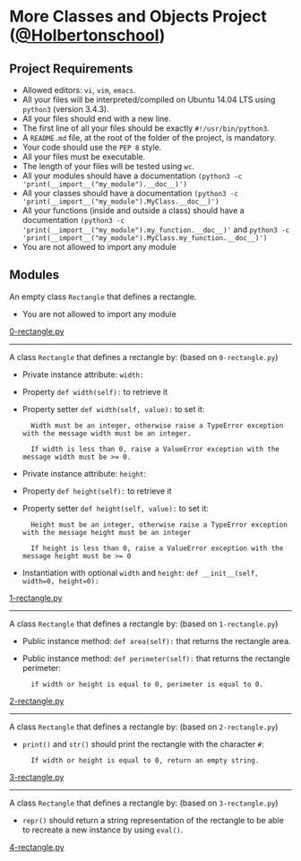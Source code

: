 # More Classes and Objects Project ([@Holbertonschool](https://www.holbertonschool.com/))

## Project Requirements
* Allowed editors: `vi`, `vim`, `emacs`.
* All your files will be interpreted/compiled on Ubuntu 14.04 LTS using `python3` (version 3.4.3).
* All your files should end with a new line.
* The first line of all your files should be exactly `#!/usr/bin/python3`.
* A `README.md` file, at the root of the folder of the project, is mandatory.
* Your code should use the `PEP 8` style.
* All your files must be executable.
* The length of your files will be tested using `wc`.
* All your modules should have a documentation `(python3 -c               'print(__import__("my_module").__doc__)')`
* All your classes should have a documentation `(python3 -c 'print(__import__("my_module").MyClass.__doc__)')`
* All your functions (inside and outside a class) should have a documentation `(python3 -c 'print(__import__("my_module").my_function.__doc__)'` and `python3 -c 'print(__import__("my_module").MyClass.my_function.__doc__)')`
* You are not allowed to import any module

## Modules
An empty class `Rectangle` that defines a rectangle.
* You are not allowed to import any module

[0-rectangle.py](../0x08-python-more_classes/0-rectangle.py)

***
A class `Rectangle` that defines a rectangle by: (based on `0-rectangle.py`)

* Private instance attribute: `width:`
* Property `def width(self):` to retrieve it
* Property setter `def width(self, value):` to set it:

        Width must be an integer, otherwise raise a TypeError exception with the message width must be an integer.

        If width is less than 0, raise a ValueError exception with the message width must be >= 0.

* Private instance attribute: `height`:
* Property `def height(self):` to retrieve it
* Property setter `def height(self, value):` to set it:

        Height must be an integer, otherwise raise a TypeError exception with the message height must be an integer

        If height is less than 0, raise a ValueError exception with the message height must be >= 0

* Instantiation with optional `width` and `height`: `def __init__(self, width=0, height=0):`

[1-rectangle.py](../0x08-python-more_classes/1-rectangle.py)

***
A class `Rectangle` that defines a rectangle by: (based on `1-rectangle.py`)

* Public instance method: `def area(self):` that returns the rectangle area.
* Public instance method: `def perimeter(self):` that returns the rectangle perimeter:

        if width or height is equal to 0, perimeter is equal to 0.

[2-rectangle.py](../0x08-python-more_classes/2-rectangle.py)

***
A class `Rectangle` that defines a rectangle by: (based on `2-rectangle.py`)

* `print()` and `str()` should print the rectangle with the character `#`:

        If width or height is equal to 0, return an empty string.

[3-rectangle.py](../0x08-python-more_classes/3-rectangle.py)

***
A class `Rectangle` that defines a rectangle by: (based on `3-rectangle.py`)

* `repr()` should return a string representation of the rectangle to be able to recreate a new instance by using `eval()`.

[4-rectangle.py](../0x08-python-more_classes/4-rectangle.py)
